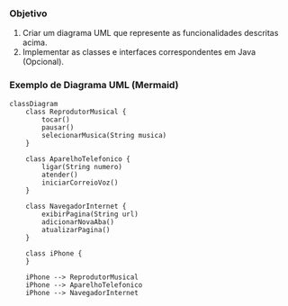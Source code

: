 ### Objetivo
1. Criar um diagrama UML que represente as funcionalidades descritas acima.
2. Implementar as classes e interfaces correspondentes em Java (Opcional).

### Exemplo de Diagrama UML (Mermaid)
```mermaid
classDiagram
    class ReprodutorMusical {
        tocar()
        pausar()
        selecionarMusica(String musica)
    }

    class AparelhoTelefonico {
        ligar(String numero)
        atender()
        iniciarCorreioVoz()
    }

    class NavegadorInternet {
        exibirPagina(String url)
        adicionarNovaAba()
        atualizarPagina()
    }

    class iPhone {
    }

    iPhone --> ReprodutorMusical
    iPhone --> AparelhoTelefonico
    iPhone --> NavegadorInternet
```